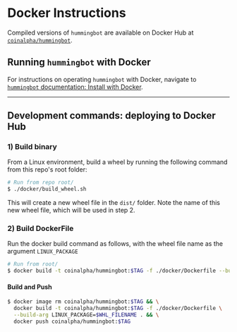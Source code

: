 # Docker Instructions

Compiled versions of `hummingbot` are available on Docker Hub at [`coinalpha/hummingbot`](https://cloud.docker.com/u/coinalpha/repository/docker/coinalpha/hummingbot).

## Running `hummingbot` with Docker

For instructions on operating `hummingbot` with Docker, navigate to [`hummingbot` documentation: Install with Docker](https://docs.hummingbot.io/installation/docker/).

---

## Development commands: deploying to Docker Hub

### 1) Build binary

From a Linux environment, build a wheel by running the following command from this repo's root folder:

```sh
# Run from repo root/
$ ./docker/build_wheel.sh
```

This will create a new wheel file in the `dist/` folder.  Note the name of this new wheel file, which will be used in step 2.


### 2) Build DockerFile

Run the docker build command as follows, with the wheel file name as the argument `LINUX_PACKAGE`

```sh
# Run from root/
$ docker build -t coinalpha/hummingbot:$TAG -f ./docker/Dockerfile --build-arg LINUX_PACKAGE=$WHL_FILENAME .
```

#### Build and Push

```sh
$ docker image rm coinalpha/hummingbot:$TAG && \
  docker build -t coinalpha/hummingbot:$TAG -f ./docker/Dockerfile \
  --build-arg LINUX_PACKAGE=$WHL_FILENAME . && \
  docker push coinalpha/hummingbot:$TAG
```
